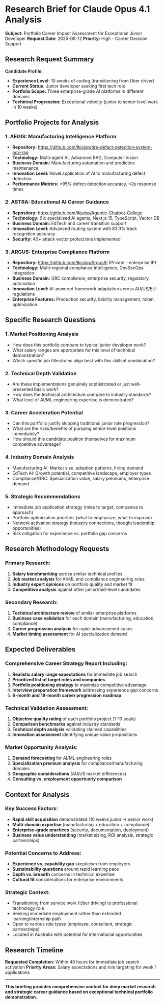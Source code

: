# Research Brief for Claude Opus 4.1 Analysis
**Subject:** Portfolio Career Impact Assessment for Exceptional Junior Developer
**Request Date:** 2025-08-12
**Priority:** High - Career Decision Support

## Research Request Summary

**Candidate Profile:**
- **Experience Level:** 10 weeks of coding (transitioning from Uber driver)
- **Current Status:** Junior developer seeking first tech role
- **Portfolio Scope:** Three enterprise-grade AI platforms in different domains
- **Technical Progression:** Exceptional velocity (junior to senior-level work in 10 weeks)

## Portfolio Projects for Analysis

### 1. **AEGIS: Manufacturing Intelligence Platform**
- **Repository:** https://github.com/lkjalop/tire-defect-detection-system-adv-rag
- **Technology:** Multi-agent AI, Advanced RAG, Computer Vision
- **Business Domain:** Manufacturing automation and predictive maintenance
- **Innovation Level:** Novel application of AI to manufacturing defect detection
- **Performance Metrics:** >95% defect detection accuracy, <2s response times

### 2. **ASTRA: Educational AI Career Guidance** 
- **Repository:** https://github.com/lkjalop/Agentic-Chatbot-College
- **Technology:** Six specialized AI agents, Next.js 15, TypeScript, Vector DB
- **Business Domain:** EdTech and career transition support
- **Innovation Level:** Advanced routing system with 83.3% track recognition accuracy
- **Security:** 40+ attack vector protections implemented

### 3. **ARGUS: Enterprise Compliance Platform**
- **Repository:** https://github.com/lkjalop/ArgusAI (Private - enterprise IP)
- **Technology:** Multi-regional compliance intelligence, DevSecOps integration
- **Business Domain:** GRC compliance, enterprise security, regulatory automation
- **Innovation Level:** AI-powered framework adaptation across AU/US/EU regulations
- **Enterprise Features:** Production security, liability management, token optimization

## Specific Research Questions

### **1. Market Positioning Analysis**
- How does this portfolio compare to typical junior developer work?
- What salary ranges are appropriate for this level of technical demonstration?
- Which specific job titles/roles align best with this skillset combination?

### **2. Technical Depth Validation**
- Are these implementations genuinely sophisticated or just well-presented basic work?
- How does the technical architecture compare to industry standards?
- What level of AI/ML engineering expertise is demonstrated?

### **3. Career Acceleration Potential**
- Can this portfolio justify skipping traditional junior role progression?
- What are the risks/benefits of pursuing senior-level positions immediately?
- How should this candidate position themselves for maximum competitive advantage?

### **4. Industry Domain Analysis**
- Manufacturing AI: Market size, adoption patterns, hiring demand
- EdTech AI: Growth potential, competitive landscape, employer types
- Compliance/GRC: Specialization value, salary premiums, enterprise demand

### **5. Strategic Recommendations**
- Immediate job application strategy (roles to target, companies to approach)
- Portfolio optimization priorities (what to emphasize, what to improve)
- Network activation strategy (industry connections, thought leadership opportunities)
- Risk mitigation for experience vs. portfolio gap concerns

## Research Methodology Requests

### **Primary Research:**
1. **Salary benchmarking** across similar technical profiles
2. **Job market analysis** for AI/ML and compliance engineering roles
3. **Industry expert opinions** on portfolio quality and market fit
4. **Competitive analysis** against other junior/mid-level candidates

### **Secondary Research:**
1. **Technical architecture review** of similar enterprise platforms
2. **Business case validation** for each domain (manufacturing, education, compliance)
3. **Career progression analysis** for rapid-advancement cases
4. **Market timing assessment** for AI specialization demand

## Expected Deliverables

### **Comprehensive Career Strategy Report Including:**
1. **Realistic salary range expectations** for immediate job search
2. **Prioritized list of target roles and companies**
3. **Portfolio positioning strategy** to maximize competitive advantage
4. **Interview preparation framework** addressing experience gap concerns
5. **6-month and 18-month career progression roadmap**

### **Technical Validation Assessment:**
1. **Objective quality rating** of each portfolio project (1-10 scale)
2. **Comparison benchmarks** against industry standards
3. **Technical depth analysis** validating claimed capabilities
4. **Innovation assessment** identifying unique value propositions

### **Market Opportunity Analysis:**
1. **Demand forecasting** for AI/ML engineering roles
2. **Specialization premium analysis** for compliance/manufacturing domains
3. **Geographic considerations** (AU/US market differences)
4. **Consulting vs. employment opportunity comparison**

## Context for Analysis

### **Key Success Factors:**
- **Rapid skill acquisition** demonstrated (10 weeks junior → senior work)
- **Multi-domain expertise** (manufacturing + education + compliance)
- **Enterprise-grade practices** (security, documentation, deployment)
- **Business value understanding** (market sizing, ROI analysis, strategic partnerships)

### **Potential Concerns to Address:**
- **Experience vs. capability gap** skepticism from employers
- **Sustainability questions** around rapid learning pace
- **Depth vs. breadth** concerns in technical expertise
- **Cultural fit** considerations for enterprise environments

### **Strategic Context:**
- Transitioning from service work (Uber driving) to professional technology role
- Seeking immediate employment rather than extended learning/internship path
- Open to various role types (employee, consultant, strategic partnerships)
- Located in Australia with potential for international opportunities

## Research Timeline
**Requested Completion:** Within 48 hours for immediate job search activation
**Priority Areas:** Salary expectations and role targeting for week 1 applications

---

**This briefing provides comprehensive context for deep market research and strategic career guidance based on exceptional technical portfolio demonstration.**